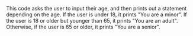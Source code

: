 This code asks the user to input their age, and then prints out a statement depending on the age. If the user is under 18, it prints "You are a minor". If the user is 18 or older but younger than 65, it prints "You are an adult". Otherwise, if the user is 65 or older, it prints "You are a senior".







